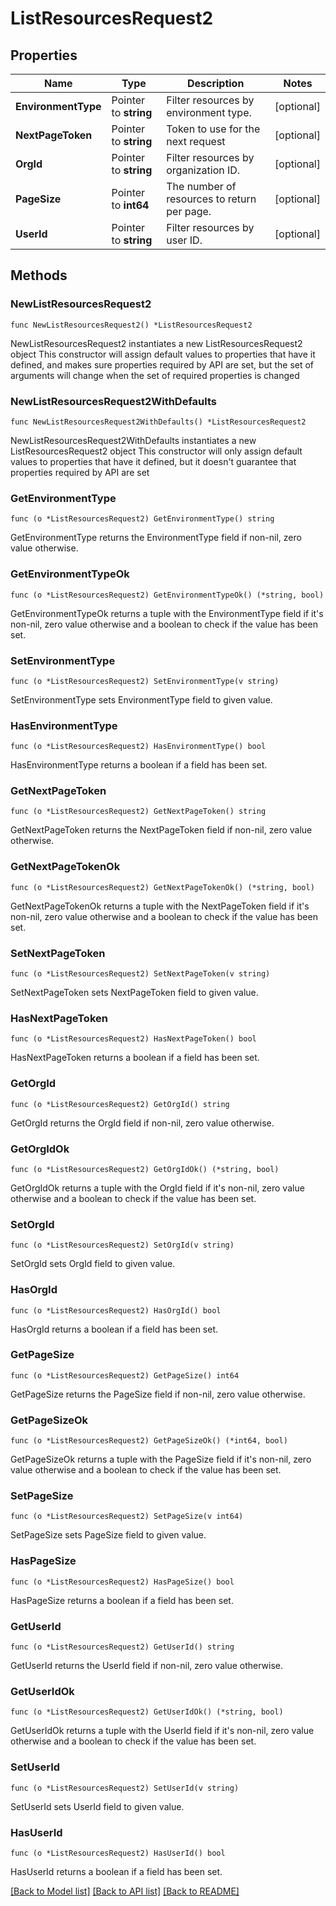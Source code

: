 # ListResourcesRequest2

## Properties

Name | Type | Description | Notes
------------ | ------------- | ------------- | -------------
**EnvironmentType** | Pointer to **string** | Filter resources by environment type. | [optional] 
**NextPageToken** | Pointer to **string** | Token to use for the next request | [optional] 
**OrgId** | Pointer to **string** | Filter resources by organization ID. | [optional] 
**PageSize** | Pointer to **int64** | The number of resources to return per page. | [optional] 
**UserId** | Pointer to **string** | Filter resources by user ID. | [optional] 

## Methods

### NewListResourcesRequest2

`func NewListResourcesRequest2() *ListResourcesRequest2`

NewListResourcesRequest2 instantiates a new ListResourcesRequest2 object
This constructor will assign default values to properties that have it defined,
and makes sure properties required by API are set, but the set of arguments
will change when the set of required properties is changed

### NewListResourcesRequest2WithDefaults

`func NewListResourcesRequest2WithDefaults() *ListResourcesRequest2`

NewListResourcesRequest2WithDefaults instantiates a new ListResourcesRequest2 object
This constructor will only assign default values to properties that have it defined,
but it doesn't guarantee that properties required by API are set

### GetEnvironmentType

`func (o *ListResourcesRequest2) GetEnvironmentType() string`

GetEnvironmentType returns the EnvironmentType field if non-nil, zero value otherwise.

### GetEnvironmentTypeOk

`func (o *ListResourcesRequest2) GetEnvironmentTypeOk() (*string, bool)`

GetEnvironmentTypeOk returns a tuple with the EnvironmentType field if it's non-nil, zero value otherwise
and a boolean to check if the value has been set.

### SetEnvironmentType

`func (o *ListResourcesRequest2) SetEnvironmentType(v string)`

SetEnvironmentType sets EnvironmentType field to given value.

### HasEnvironmentType

`func (o *ListResourcesRequest2) HasEnvironmentType() bool`

HasEnvironmentType returns a boolean if a field has been set.

### GetNextPageToken

`func (o *ListResourcesRequest2) GetNextPageToken() string`

GetNextPageToken returns the NextPageToken field if non-nil, zero value otherwise.

### GetNextPageTokenOk

`func (o *ListResourcesRequest2) GetNextPageTokenOk() (*string, bool)`

GetNextPageTokenOk returns a tuple with the NextPageToken field if it's non-nil, zero value otherwise
and a boolean to check if the value has been set.

### SetNextPageToken

`func (o *ListResourcesRequest2) SetNextPageToken(v string)`

SetNextPageToken sets NextPageToken field to given value.

### HasNextPageToken

`func (o *ListResourcesRequest2) HasNextPageToken() bool`

HasNextPageToken returns a boolean if a field has been set.

### GetOrgId

`func (o *ListResourcesRequest2) GetOrgId() string`

GetOrgId returns the OrgId field if non-nil, zero value otherwise.

### GetOrgIdOk

`func (o *ListResourcesRequest2) GetOrgIdOk() (*string, bool)`

GetOrgIdOk returns a tuple with the OrgId field if it's non-nil, zero value otherwise
and a boolean to check if the value has been set.

### SetOrgId

`func (o *ListResourcesRequest2) SetOrgId(v string)`

SetOrgId sets OrgId field to given value.

### HasOrgId

`func (o *ListResourcesRequest2) HasOrgId() bool`

HasOrgId returns a boolean if a field has been set.

### GetPageSize

`func (o *ListResourcesRequest2) GetPageSize() int64`

GetPageSize returns the PageSize field if non-nil, zero value otherwise.

### GetPageSizeOk

`func (o *ListResourcesRequest2) GetPageSizeOk() (*int64, bool)`

GetPageSizeOk returns a tuple with the PageSize field if it's non-nil, zero value otherwise
and a boolean to check if the value has been set.

### SetPageSize

`func (o *ListResourcesRequest2) SetPageSize(v int64)`

SetPageSize sets PageSize field to given value.

### HasPageSize

`func (o *ListResourcesRequest2) HasPageSize() bool`

HasPageSize returns a boolean if a field has been set.

### GetUserId

`func (o *ListResourcesRequest2) GetUserId() string`

GetUserId returns the UserId field if non-nil, zero value otherwise.

### GetUserIdOk

`func (o *ListResourcesRequest2) GetUserIdOk() (*string, bool)`

GetUserIdOk returns a tuple with the UserId field if it's non-nil, zero value otherwise
and a boolean to check if the value has been set.

### SetUserId

`func (o *ListResourcesRequest2) SetUserId(v string)`

SetUserId sets UserId field to given value.

### HasUserId

`func (o *ListResourcesRequest2) HasUserId() bool`

HasUserId returns a boolean if a field has been set.


[[Back to Model list]](../README.md#documentation-for-models) [[Back to API list]](../README.md#documentation-for-api-endpoints) [[Back to README]](../README.md)


